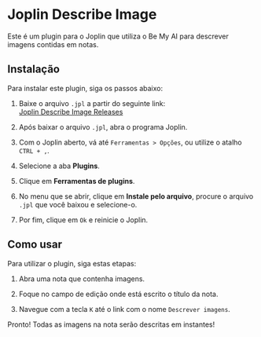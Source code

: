 # Joplin Describe Image

Este é um plugin para o Joplin que utiliza o Be My AI para descrever imagens contidas em notas.

## Instalação

Para instalar este plugin, siga os passos abaixo:

1. Baixe o arquivo `.jpl` a partir do seguinte link:  
   [Joplin Describe Image Releases](https://github.com/RafaelFernandesBR/joplin-describe-image/releases/)

2. Após baixar o arquivo `.jpl`, abra o programa Joplin.

3. Com o Joplin aberto, vá até `Ferramentas > Opções`, ou utilize o atalho `CTRL + ,`.

4. Selecione a aba **Plugins**.

5. Clique em **Ferramentas de plugins**.

6. No menu que se abrir, clique em **Instale pelo arquivo**, procure o arquivo `.jpl` que você baixou e selecione-o.

7. Por fim, clique em `Ok` e reinicie o Joplin.

## Como usar

Para utilizar o plugin, siga estas etapas:

1. Abra uma nota que contenha imagens.

2. Foque no campo de edição onde está escrito o título da nota.

3. Navegue com a tecla `K` até o link com o nome `Descrever imagens`.

Pronto! Todas as imagens na nota serão descritas em instantes!